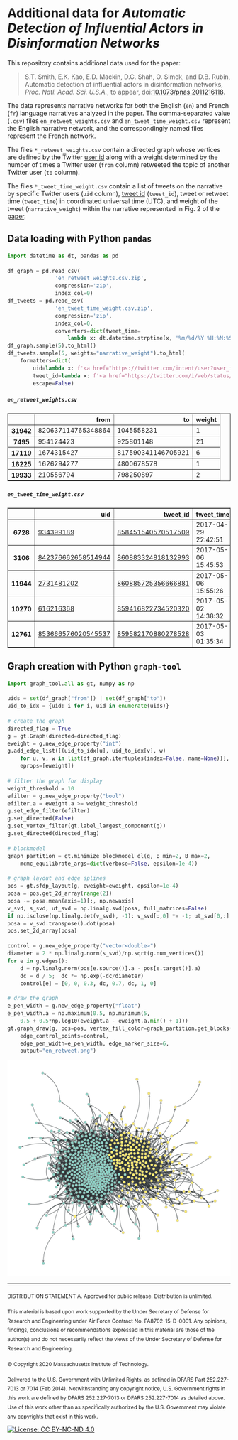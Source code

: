 # Additional data for *Automatic Detection of Influential Actors in Disinformation Networks*

This repository contains additional data used for the paper:

> S.T. Smith, E.K. Kao, E.D. Mackin, D.C. Shah, O. Simek, and
> D.B. Rubin, Automatic detection of influential actors in
> disinformation networks, *Proc. Natl. Acad. Sci. U.S.A.*, to appear,
> doi:[10.1073/pnas.2011216118](https://doi.org/10.1073/pnas.2011216118).

The data represents narrative networks for both the English (`en`) and
French (`fr`) language narratives analyzed in the paper. The
comma-separated value (`.csv`) files `en_retweet_weights.csv` and
`en_tweet_time_weight.csv` represent the English narrative network,
and the correspondingly named files represent the French network.

The files `*_retweet_weights.csv` contain a directed graph whose
vertices are defined by the Twitter [user
id](https://developer.twitter.com/en/docs/twitter-api/v1/data-dictionary/overview/user-object)
along with a weight determined by the number of times a Twitter user
(`from` column) retweeted the topic of another Twitter user (`to`
column).

The files `*_tweet_time_weight.csv` contain a list of tweets on the
narrative by specific Twitter users (`uid` column), [tweet
id](https://developer.twitter.com/en/docs/twitter-api/v1/data-dictionary/object-model/tweet)
(`tweet_id`), tweet or retweet time (`tweet_time`) in coordinated universal time
(UTC), and weight of the tweet (`narrative_weight`) within the narrative
represented in Fig.&nbsp;2 of the [paper](https://doi.org/10.1073/pnas.2011216118).


## Data loading with Python `pandas`

```python
import datetime as dt, pandas as pd

df_graph = pd.read_csv(
               'en_retweet_weights.csv.zip',
               compression='zip',
               index_col=0)
df_tweets = pd.read_csv(
               'en_tweet_time_weight.csv.zip',
               compression='zip',
               index_col=0,
               converters=dict(tweet_time=
                   lambda x: dt.datetime.strptime(x, '%m/%d/%Y %H:%M:%S')))
df_graph.sample(5).to_html()
df_tweets.sample(5, weights="narrative_weight").to_html(
    formatters=dict(
        uid=lambda x: f'<a href="https://twitter.com/intent/user?user_id={x}">{x}</a>',
        tweet_id=lambda x: f'<a href="https://twitter.com/i/web/status/{x}">{x}</a>'),
        escape=False)
```

##### `en_retweet_weights.csv`

<table border="1" class="dataframe">
  <thead>
    <tr style="text-align: right;">
      <th></th>
      <th>from</th>
      <th>to</th>
      <th>weight</th>
    </tr>
  </thead>
  <tbody>
    <tr>
      <th>31942</th>
      <td>820637114765348864</td>
      <td>1045558231</td>
      <td>1</td>
    </tr>
    <tr>
      <th>7495</th>
      <td>954124423</td>
      <td>925801148</td>
      <td>21</td>
    </tr>
    <tr>
      <th>17119</th>
      <td>1674315427</td>
      <td>817590341146705921</td>
      <td>6</td>
    </tr>
    <tr>
      <th>16225</th>
      <td>1626294277</td>
      <td>4800678578</td>
      <td>1</td>
    </tr>
    <tr>
      <th>19933</th>
      <td>210556794</td>
      <td>798250897</td>
      <td>2</td>
    </tr>
  </tbody>
</table>

##### `en_tweet_time_weight.csv`

<table border="1" class="dataframe">
  <thead>
    <tr style="text-align: right;">
      <th></th>
      <th>uid</th>
      <th>tweet_id</th>
      <th>tweet_time</th>
      <th>narrative_weight</th>
    </tr>
  </thead>
  <tbody>
    <tr>
      <th>6728</th>
      <td><a href="https://twitter.com/intent/user?user_id=934399189">934399189</a></td>
      <td><a href="https://twitter.com/i/web/status/858451540570517509">858451540570517509</a></td>
      <td>2017-04-29 22:42:51</td>
      <td>0.548804</td>
    </tr>
    <tr>
      <th>3106</th>
      <td><a href="https://twitter.com/intent/user?user_id=842376662658514944">842376662658514944</a></td>
      <td><a href="https://twitter.com/i/web/status/860883324818132993">860883324818132993</a></td>
      <td>2017-05-06 15:45:53</td>
      <td>0.393930</td>
    </tr>
    <tr>
      <th>11944</th>
      <td><a href="https://twitter.com/intent/user?user_id=2731481202">2731481202</a></td>
      <td><a href="https://twitter.com/i/web/status/860885725356666881">860885725356666881</a></td>
      <td>2017-05-06 15:55:26</td>
      <td>0.105281</td>
    </tr>
    <tr>
      <th>10270</th>
      <td><a href="https://twitter.com/intent/user?user_id=616216368">616216368</a></td>
      <td><a href="https://twitter.com/i/web/status/859416822734520320">859416822734520320</a></td>
      <td>2017-05-02 14:38:32</td>
      <td>0.240152</td>
    </tr>
    <tr>
      <th>12761</th>
      <td><a href="https://twitter.com/intent/user?user_id=853666576020545537">853666576020545537</a></td>
      <td><a href="https://twitter.com/i/web/status/859582170880278528">859582170880278528</a></td>
      <td>2017-05-03 01:35:34</td>
      <td>0.271614</td>
    </tr>
  </tbody>
</table>


## Graph creation with Python `graph-tool`

```python
import graph_tool.all as gt, numpy as np

uids = set(df_graph["from"]) | set(df_graph["to"])
uid_to_idx = {uid: i for i, uid in enumerate(uids)}

# create the graph
directed_flag = True
g = gt.Graph(directed=directed_flag)
eweight = g.new_edge_property("int")
g.add_edge_list([(uid_to_idx[u], uid_to_idx[v], w)
    for u, v, w in list(df_graph.itertuples(index=False, name=None))],
    eprops=[eweight])

# filter the graph for display
weight_threshold = 10
efilter = g.new_edge_property("bool")
efilter.a = eweight.a >= weight_threshold
g.set_edge_filter(efilter)
g.set_directed(False)
g.set_vertex_filter(gt.label_largest_component(g))
g.set_directed(directed_flag)

# blockmodel
graph_partition = gt.minimize_blockmodel_dl(g, B_min=2, B_max=2,
    mcmc_equilibrate_args=dict(verbose=False, epsilon=1e-4))

# graph layout and edge splines
pos = gt.sfdp_layout(g, eweight=eweight, epsilon=1e-4)
posa = pos.get_2d_array(range(2))
posa -= posa.mean(axis=1)[:, np.newaxis]
v_svd, s_svd, ut_svd = np.linalg.svd(posa, full_matrices=False)
if np.isclose(np.linalg.det(v_svd), -1): v_svd[:,0] *= -1; ut_svd[0,:] *= -1
posa = v_svd.transpose().dot(posa)
pos.set_2d_array(posa)

control = g.new_edge_property("vector<double>")
diameter = 2 * np.linalg.norm(s_svd)/np.sqrt(g.num_vertices())
for e in g.edges():
    d = np.linalg.norm(pos[e.source()].a - pos[e.target()].a)
    dc = d / 5;  dc *= np.exp(-dc/diameter)
    control[e] = [0, 0, 0.3, dc, 0.7, dc, 1, 0]

# draw the graph
e_pen_width = g.new_edge_property("float")
e_pen_width.a = np.maximum(0.5, np.minimum(5,
    0.5 + 0.5*np.log10(eweight.a - eweight.a.min() + 1)))
gt.graph_draw(g, pos=pos, vertex_fill_color=graph_partition.get_blocks(),
    edge_control_points=control,
    edge_pen_width=e_pen_width, edge_marker_size=6,
    output="en_retweet.png")
```

![English narrative retweet network](en_retweet.png)


---
<p>
<sub>
DISTRIBUTION STATEMENT A. Approved for public release. Distribution is unlimited.
</sub>
</p>

<p>
<sub>
This material is based upon work supported by the Under Secretary of
Defense for Research and Engineering under Air Force Contract
No. FA8702-15-D-0001. Any opinions, findings, conclusions or
recommendations expressed in this material are those of the author(s)
and do not necessarily reflect the views of the Under Secretary of
Defense for Research and Engineering.
</sub>
</p>

<p>
<sub>
© Copyright 2020 Massachusetts Institute of Technology.
</sub>
</p>

<p>
<sub>
Delivered to the U.S. Government with Unlimited Rights, as defined in
DFARS Part 252.227-7013 or 7014 (Feb 2014). Notwithstanding any
copyright notice, U.S. Government rights in this work are defined by
DFARS 252.227-7013 or DFARS 252.227-7014 as detailed above. Use of
this work other than as specifically authorized by the U.S. Government
may violate any copyrights that exist in this work.
</sub>
</p>


[![License: CC BY-NC-ND 4.0](https://licensebuttons.net/l/by-nc-nd/4.0/80x15.png)](https://creativecommons.org/licenses/by-nc-nd/4.0/)
